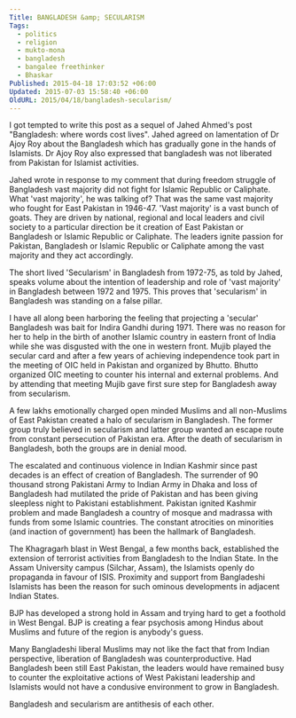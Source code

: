 ```yaml
---
Title: BANGLADESH &amp; SECULARISM
Tags:
  - politics
  - religion
  - mukto-mona
  - bangladesh
  - bangalee freethinker
  - Bhaskar
Published: 2015-04-18 17:03:52 +06:00
Updated: 2015-07-03 15:58:40 +06:00
OldURL: 2015/04/18/bangladesh-secularism/
---
```


I got tempted to write this post as a sequel of Jahed Ahmed's post "Bangladesh: where words cost lives". Jahed agreed on lamentation of Dr Ajoy Roy about the Bangladesh which has gradually gone in the hands of Islamists. Dr Ajoy Roy also expressed that bangladesh was not liberated from Pakistan for Islamist activities.

Jahed wrote in response to my comment that during freedom struggle of Bangladesh vast majority did not fight for Islamic Republic or Caliphate. What 'vast majority', he was talking of? That was the same vast majority who fought for East Pakistan in 1946-47. 'Vast majority' is a vast bunch of goats. They are driven by national, regional and local leaders and civil society to a particular direction be it creation of East Pakistan or Bangladesh or Islamic Republic or Caliphate. The leaders ignite passion for Pakistan, Bangladesh or Islamic Republic or Caliphate among the vast majority and they act accordingly.

The short lived 'Secularism' in Bangladesh from 1972-75, as told by Jahed, speaks volume about the intention of leadership and role of 'vast majority' in Bangladesh between 1972 and 1975. This proves that 'secularism' in Bangladesh was standing on a false pillar.
 
I have all along been harboring the feeling that projecting a 'secular' Bangladesh was bait for Indira Gandhi during 1971. There was no reason for her to help in the birth of another Islamic country in eastern front of India while she was disgusted with the one in western front. Mujib played the secular card and after a few years of achieving independence took part in the meeting of OIC held in Pakistan and organized by Bhutto. Bhutto organized OIC meeting to counter his internal and external problems. And by attending that meeting Mujib gave first sure step for Bangladesh away from secularism.

A few lakhs emotionally charged open minded Muslims and all non-Muslims of East Pakistan created a halo of secularism in Bangladesh. The former group truly believed in secularism and latter group wanted an escape route from constant persecution of Pakistan era. After the death of secularism in Bangladesh, both the groups are in denial mood.

The escalated and continuous violence in Indian Kashmir since past decades is an effect of creation of Bangladesh. The surrender of 90 thousand strong Pakistani Army to Indian Army in Dhaka and loss of Bangladesh had mutilated the pride of Pakistan and has been giving sleepless night to Pakistani establishment. Pakistan ignited Kashmir problem and made Bangladesh a country of mosque and madrassa with funds from some Islamic countries. The constant atrocities on minorities (and inaction of government) has been the hallmark of Bangladesh. 

The Khagragarh blast in West Bengal, a few months back, established the extension of terrorist activities from Bangladesh to the Indian State. In the Assam University campus (Silchar, Assam), the Islamists openly do propaganda in favour of ISIS. Proximity and support from Bangladeshi Islamists has been the reason for such ominous developments in adjacent Indian States.

BJP has developed a strong hold in Assam and trying hard to get a foothold in West Bengal. BJP is creating a fear psychosis among Hindus about Muslims and future of the region is anybody's guess. 

Many Bangladeshi liberal Muslims may not like the fact that from Indian perspective, liberation of Bangladesh was counterproductive. Had Bangladesh been still East Pakistan, the leaders would have remained busy to counter the exploitative actions of West Pakistani leadership and Islamists would not have a condusive environment to grow in Bangladesh.

Bangladesh and secularism are antithesis of each other.

